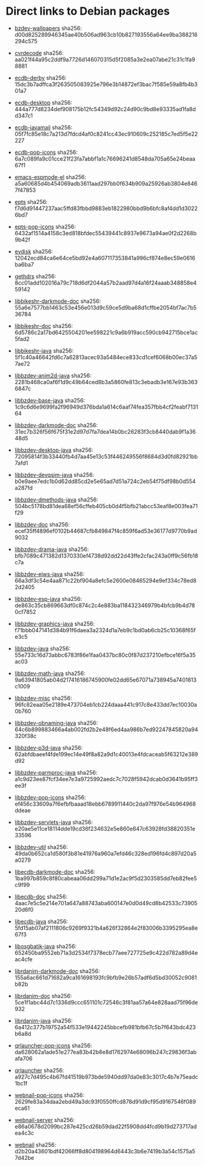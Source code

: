 # Direct links to Debian packages
 
  - [bzdev-wallpapers](./archive/pool/contrib/b/bzdev-wallpapers/bzdev-wallpapers_1.0.0_all.deb)
    sha256: d00d825289946345ae40b506ad963cb10b827193556a64ee9ba388216294c575
 
  - [cvrdecode](./archive/pool/contrib/c/cvrdecode/cvrdecode_1.2_all.deb)
    sha256: aa021f44a95c2ddf9a7726d146070315d5f2085a3e2ea07abe21c31c1fa98881
 
  - [ecdb-derby](./archive/pool/contrib/e/ecdb-derby/ecdb-derby_0.1.7_all.deb)
    sha256: 15dc3b7adffca3f263505083925e796e3b14872ef3bac7f585e59a8fb4b301a7
 
  - [ecdb-desktop](./archive/pool/contrib/e/ecdb-desktop/ecdb-desktop_0.1.7_all.deb)
    sha256: 444a777d8234def908175b12fc54349d92c24d90c9bd8e93335ad1fa8dd347c1
 
  - [ecdb-javamail](./archive/pool/contrib/e/ecdb-javamail/ecdb-javamail_0.1.7_all.deb)
    sha256: 05f7fc85e18c7a213d7fdcd4af0c8241cc43ec910609c252185c7ed5f5e22227
 
  - [ecdb-pop-icons](./archive/pool/contrib/e/ecdb-pop-icons/ecdb-pop-icons_0.1.7_all.deb)
    sha256: 6a7c089fa9c01cce21f23fa7abbf1a1c76696241d8548da705a65e24beaa67f1
 
  - [emacs-espmode-el](./archive/pool/contrib/e/emacs-espmode-el/emacs-espmode-el_1.1_all.deb)
    sha256: a5a60685d4b454069adb3611aad297bb0f634b909a25926ab3804e8467f47853
 
  - [epts](./archive/pool/contrib/e/epts/epts_1.1.29_all.deb)
    sha256: f7d6d91447237aac5ffd83fbbd9883eb1822980bbd9b6bfc8af4dd1d30226bd7
 
  - [epts-pop-icons](./archive/pool/contrib/e/epts-pop-icons/epts-pop-icons_1.1.29_all.deb)
    sha256: 6432af1514a4158c3ed818bfdec55439441c8937e9673a94ae0f2d2268b9b42f
 
  - [evdisk](./archive/pool/contrib/e/evdisk/evdisk_1.13.1_all.deb)
    sha256: 12042ecd84ca6e64ce5bd92e4a607117353841a996cf874e8ec59e0616ba6ba7
 
  - [gethdrs](./archive/pool/contrib/g/gethdrs/gethdrs_1.1.1_all.deb)
    sha256: 8cc01add102016a79c718d6df2044a57b2aad97d4a16f24aaab348858e459142
 
  - [libbikeshr-darkmode-doc](./archive/pool/contrib/libb/libbikeshr-darkmode-doc/libbikeshr-darkmode-doc_1.4.9_all.deb)
    sha256: 55a6e7577bb1463c53e456e013d9c59ce5d9ba68d1cffbe2054bf7ac7b536784
 
  - [libbikeshr-doc](./archive/pool/contrib/libb/libbikeshr-doc/libbikeshr-doc_1.4.9_all.deb)
    sha256: 6d5786c2a17bd6425504201ee598221c9a6b919acc590cb942715bce1ac5fad2
 
  - [libbikeshr-java](./archive/pool/contrib/libb/libbikeshr-java/libbikeshr-java_1.4.9_all.deb)
    sha256: 5f1c40a46642fd6c7a62813acec93a5484ece833cd1cef6068b00ec37a57ae72
 
  - [libbzdev-anim2d-java](./archive/pool/contrib/libb/libbzdev-anim2d-java/libbzdev-anim2d-java_2.1.29_all.deb)
    sha256: 2281b468ca0af6f1d9c49b64ced8b3a5860fe813c3ebadb3e167e93b3636847c
 
  - [libbzdev-base-java](./archive/pool/contrib/libb/libbzdev-base-java/libbzdev-base-java_2.1.29_all.deb)
    sha256: 1c9c6d6e9699fa2f96949d376bda1a614c6aaf74fea357fbb4cf2feabf713164
 
  - [libbzdev-darkmode-doc](./archive/pool/contrib/libb/libbzdev-darkmode-doc/libbzdev-darkmode-doc_2.1.29_all.deb)
    sha256: 31ec7b326f56f675f31e2d97d7fa7dea14b0bc26283f3cb8440dab9f1a3648d5
 
  - [libbzdev-desktop-java](./archive/pool/contrib/libb/libbzdev-desktop-java/libbzdev-desktop-java_2.1.29_all.deb)
    sha256: 72095814f3b33440fb4d7aa45e13c53f446249556f8684d3d0fd82921bb7afd1
 
  - [libbzdev-devqsim-java](./archive/pool/contrib/libb/libbzdev-devqsim-java/libbzdev-devqsim-java_2.1.29_all.deb)
    sha256: b0e9aee7edc1b0d62dd85cd2e5e65ad7d51a724c2eb54f75df98b0d554a287fd
 
  - [libbzdev-dmethods-java](./archive/pool/contrib/libb/libbzdev-dmethods-java/libbzdev-dmethods-java_2.1.29_all.deb)
    sha256: 504bc5178bd81dea68ef56cffeb405cb0d4f5bfb21abcc53eaf8e003fea71f29
 
  - [libbzdev-doc](./archive/pool/contrib/libb/libbzdev-doc/libbzdev-doc_2.1.29_all.deb)
    sha256: ecef35ff4896ef0102b44687cfb849847f4c859f6ad53e36177d9770b9ad9032
 
  - [libbzdev-drama-java](./archive/pool/contrib/libb/libbzdev-drama-java/libbzdev-drama-java_2.1.29_all.deb)
    sha256: bfb7089c471382d1370330ef4738d92dd22d43ffe2cfac243a0ff9c56fb18c7a
 
  - [libbzdev-ejws-java](./archive/pool/contrib/libb/libbzdev-ejws-java/libbzdev-ejws-java_2.1.29_all.deb)
    sha256: 66a3df3c54e4aa871c22bf904a8efc5e2600e08465294e9ef334c78ed82d2405
 
  - [libbzdev-esp-java](./archive/pool/contrib/libb/libbzdev-esp-java/libbzdev-esp-java_2.1.29_all.deb)
    sha256: de863c35cb869663df0c874c2c4e883ba118432346979b4bfcb9b4d780cf7852
 
  - [libbzdev-graphics-java](./archive/pool/contrib/libb/libbzdev-graphics-java/libbzdev-graphics-java_2.1.29_all.deb)
    sha256: f71bbb047141d384b91f6daea3a2324d1a7eb9c1bd0ab6cb25c10368f65fe3c5
 
  - [libbzdev-java](./archive/pool/contrib/libb/libbzdev-java/libbzdev-java_2.1.29_all.deb)
    sha256: 55e733c16d73abbc6783f86e1faa0437bc80c0f87d237210efbce16f5a35ac03
 
  - [libbzdev-math-java](./archive/pool/contrib/libb/libbzdev-math-java/libbzdev-math-java_2.1.29_all.deb)
    sha256: 9a63941805ab04d217416186745900fe02dd65e67071a738945a7401813c1009
 
  - [libbzdev-misc](./archive/pool/contrib/libb/libbzdev-misc/libbzdev-misc_2.1.29_all.deb)
    sha256: 96fc82eaa05e2189e473704eb1cb224daaa441c917c8e433dd7ec10030a0b760
 
  - [libbzdev-obnaming-java](./archive/pool/contrib/libb/libbzdev-obnaming-java/libbzdev-obnaming-java_2.1.29_all.deb)
    sha256: 64c6b899883466a4ab002fd2b2e48f6ed4aa986b7ed92247845820a94320f38c
 
  - [libbzdev-p3d-java](./archive/pool/contrib/libb/libbzdev-p3d-java/libbzdev-p3d-java_2.1.29_all.deb)
    sha256: 62abfdbaeef4fde199ec14e49f8a82a9d1c40013e4fdcaceab5f63212e389d92
 
  - [libbzdev-parmproc-java](./archive/pool/contrib/libb/libbzdev-parmproc-java/libbzdev-parmproc-java_2.1.29_all.deb)
    sha256: a1c9d23ee87fcf34ee7e3a9725992aedc7c7028f5942dcab0d3641b95ff3ee3f
 
  - [libbzdev-pop-icons](./archive/pool/contrib/libb/libbzdev-pop-icons/libbzdev-pop-icons_2.1.29_all.deb)
    sha256: ef456c33609a7f6efbfbaaad18ebb6789911440c2da97f976e54b964968ddeae
 
  - [libbzdev-servlets-java](./archive/pool/contrib/libb/libbzdev-servlets-java/libbzdev-servlets-java_2.1.29_all.deb)
    sha256: e20ae5e11ce18114dde19cd36f234632e5e860e847c63928fd38820351e33596
 
  - [libbzdev-util](./archive/pool/contrib/libb/libbzdev-util/libbzdev-util_2.1.29_all.deb)
    sha256: 49da0b652ca1d580f3b81e41976a960a7efd46c328ed196fd4c897d20a5a0279
 
  - [libecdb-darkmode-doc](./archive/pool/contrib/libe/libecdb-darkmode-doc/libecdb-darkmode-doc_0.1.7_all.deb)
    sha256: 1ba997b859c8f80cabeaa06dd299a71d1e2ac9f5d2303585dd7eb82fee5c9f99
 
  - [libecdb-doc](./archive/pool/contrib/libe/libecdb-doc/libecdb-doc_0.1.7_all.deb)
    sha256: 4aac7e5c5e214e701a647a88743aba600147e0d0d49cd8b42533c7390520d6f0
 
  - [libecdb-java](./archive/pool/contrib/libe/libecdb-java/libecdb-java_0.1.7_all.deb)
    sha256: 5fd15ab07af2111806c9269f9321b4a626f32864e2f83006b3395295ea8e67f3
 
  - [libosgbatik-java](./archive/pool/contrib/libo/libosgbatik-java/libosgbatik-java_0.4.2_all.deb)
    sha256: 652450ba9552eb71a3d2534f7378ecb77aee727725e9c422d782a89d4eac4cfe
 
  - [librdanim-darkmode-doc](./archive/pool/contrib/libr/librdanim-darkmode-doc/librdanim-darkmode-doc_1.4.13_all.deb)
    sha256: 155a6ac661d71682a9ca161698193fc9bfb9e26b57adf6d5bd30052c9081b82b
 
  - [librdanim-doc](./archive/pool/contrib/libr/librdanim-doc/librdanim-doc_1.4.13_all.deb)
    sha256: 5ce1f1abc44d7c1336d9ccc651101c72546c3f81aa57a64e828aad75f96de932
 
  - [librdanim-java](./archive/pool/contrib/libr/librdanim-java/librdanim-java_1.4.13_all.deb)
    sha256: 6a412c377b19752a54f533e19442245bbcefb981bfb67c5b7f643bdc423b6a8d
 
  - [qrlauncher-pop-icons](./archive/pool/contrib/q/qrlauncher-pop-icons/qrlauncher-pop-icons_1.14_all.deb)
    sha256: da628062a1ade51e277ea83b42b8e8d1762974e68096b247c29836f3abafa706
 
  - [qrlauncher](./archive/pool/contrib/q/qrlauncher/qrlauncher_1.14_all.deb)
    sha256: a927c7d495c4b67fd41519b973bde5940dd97da0e83c3017c4b7e75eadc1bc1f
 
  - [webnail-pop-icons](./archive/pool/contrib/w/webnail-pop-icons/webnail-pop-icons_1.6.27_all.deb)
    sha256: 2629fe83a34daa2ebd49a3dc93f0550ffcd878d91d9cf95d9167546f089eca61
 
  - [webnail-server](./archive/pool/contrib/w/webnail-server/webnail-server_1.6.27_all.deb)
    sha256: e86a0678d2099bc287e425cd26b59dad22f5908dd4fcd9b19d273717adea4c3c
 
  - [webnail](./archive/pool/contrib/w/webnail/webnail_1.6.27_all.deb)
    sha256: d2b20a43601bdf42066ff8d804198964d6443c3b6e7419b3a54c1575a57d42be
